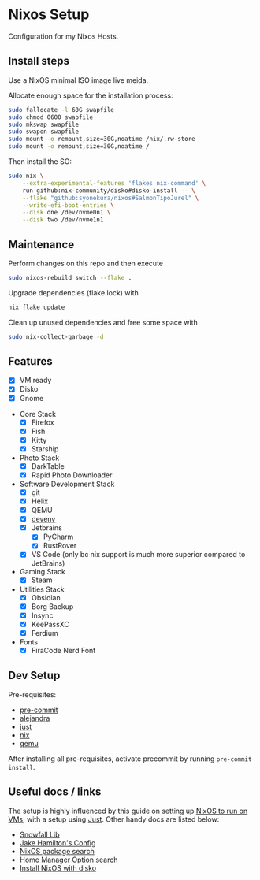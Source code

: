 # Nixos Setup

Configuration for my Nixos Hosts.

## Install steps

Use a NixOS minimal ISO image live meida.

Allocate enough space for the installation process:

```bash
sudo fallocate -l 60G swapfile
sudo chmod 0600 swapfile
sudo mkswap swapfile
sudo swapon swapfile
sudo mount -o remount,size=30G,noatime /nix/.rw-store
sudo mount -o remount,size=30G,noatime /
```

Then install the SO:

```bash
sudo nix \
    --extra-experimental-features 'flakes nix-command' \
    run github:nix-community/disko#disko-install -- \
    --flake "github:syonekura/nixos#SalmonTipoJurel" \
    --write-efi-boot-entries \
    --disk one /dev/nvme0n1 \
    --disk two /dev/nvme1n1
```

## Maintenance

Perform changes on this repo and then execute

```bash
sudo nixos-rebuild switch --flake .
```

Upgrade dependencies (flake.lock) with

```bash
nix flake update
```

Clean up unused dependencies and free some space with

```bash
sudo nix-collect-garbage -d
```

## Features

- [x] VM ready
- [x] Disko
- [x] Gnome
- Core Stack
  + [x] Firefox
  + [x] Fish
  + [x] Kitty
  + [x] Starship
- Photo Stack
  + [x] DarkTable 
  + [x] Rapid Photo Downloader
- Software Development Stack
  + [x] git
  + [x] Helix
  + [x] QEMU
  + [x] [devenv](https://devenv.sh)
  + [x] Jetbrains
     - [x] PyCharm
     - [x] RustRover
  + [x] VS Code (only bc nix support is much more superior compared to JetBrains)
- Gaming Stack
  + [x] Steam
- Utilities Stack
  + [x] Obsidian
  + [x] Borg Backup
  + [x] Insync
  + [x] KeePassXC
  + [x] Ferdium
- Fonts
  + [x] FiraCode Nerd Font

## Dev Setup

Pre-requisites:
- [pre-commit](https://pre-commit.com/)
- [alejandra](https://github.com/kamadorueda/alejandra)
- [just](https://github.com/casey/just)
- [nix](https://nixos.org/)
- [qemu](https://www.qemu.org/)

After installing all pre-requisites, activate precommit by running `pre-commit install`.

## Useful docs / links

The setup is highly influenced by this guide on setting up [NixOS to run on VMs](https://nix.dev/tutorials/nixos/nixos-configuration-on-vm.html), with a setup using [Just](https://just.systems/). Other handy docs are listed below:

- [Snowfall Lib](https://snowfall.org/guides/lib/quickstart/)
- [Jake Hamilton's Config](https://github.com/jakehamilton/config/)
- [NixOS package search](https://search.nixos.org/packages)
- [Home Manager Option search](https://home-manager-options.extranix.com/)
- [Install NixOS with disko](https://nixos.asia/en/nixos-install-disko)
